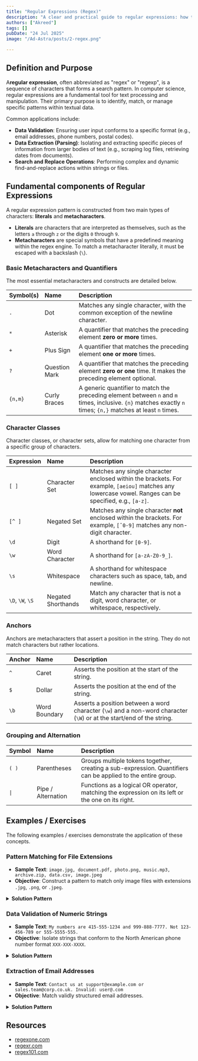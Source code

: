 ```yaml
---
title: "Regular Expressions (Regex)"
description: "A clear and practical guide to regular expressions: how they work and how to apply them to real-world text processing tasks."
authors: ["Akreed"]
tags: []
pubDate: "24 Jul 2025"
image: "/Ad-Astra/posts/2-regex.png"

---
```


## Definition and Purpose

A**regular expression**, often abbreviated as "regex" or "regexp", is a sequence of characters that forms a search pattern. In computer science, regular expressions are a fundamental tool for text processing and manipulation. Their primary purpose is to identify, match, or manage specific patterns within textual data.

Common applications include:

* **Data Validation**: Ensuring user input conforms to a specific format (e.g., email addresses, phone numbers, postal codes).
* **Data Extraction (Parsing)**: Isolating and extracting specific pieces of information from larger bodies of text (e.g., scraping log files, retrieving dates from documents).
* **Search and Replace Operations**: Performing complex and dynamic find-and-replace actions within strings or files.

## Fundamental components of Regular Expressions

A regular expression pattern is constructed from two main types of characters: **literals** and **metacharacters**.

* **Literals** are characters that are interpreted as themselves, such as the letters `a` through `z` or the digits `0` through `9`.
* **Metacharacters** are special symbols that have a predefined meaning within the regex engine. To match a metacharacter literally, it must be escaped with a backslash (`\`).

### Basic Metacharacters and Quantifiers

The most essential metacharacters and constructs are detailed below.

| Symbol(s) | Name | Description |
| :--- | :--- | :--- |
| `.` | Dot | Matches any single character, with the common exception of the newline character. |
| `*` | Asterisk | A quantifier that matches the preceding element **zero or more** times. |
| `+` | Plus Sign | A quantifier that matches the preceding element **one or more** times. |
| `?` | Question Mark | A quantifier that matches the preceding element **zero or one** time. It makes the preceding element optional. |
| `{n,m}` | Curly Braces | A generic quantifier to match the preceding element between `n` and `m` times, inclusive. `{n}` matches exactly `n` times; `{n,}` matches at least `n` times. |

### Character Classes

Character classes, or character sets, allow for matching one character from a specific group of characters.

| Expression | Name | Description |
| :--- | :--- | :--- |
| `[ ]` | Character Set | Matches any single character enclosed within the brackets. For example, `[aeiou]` matches any lowercase vowel. Ranges can be specified, e.g., `[a-z]`. |
| `[^ ]` | Negated Set | Matches any single character **not** enclosed within the brackets. For example, `[ˆ0-9]` matches any non-digit character. |
| `\d` | Digit | A shorthand for `[0-9]`. |
| `\w` | Word Character | A shorthand for `[a-zA-Z0-9_]`. |
| `\s` | Whitespace | A shorthand for whitespace characters such as space, tab, and newline. |
| `\D`, `\W`, `\S`| Negated Shorthands | Match any character that is not a digit, word character, or whitespace, respectively. |

### Anchors

Anchors are metacharacters that assert a position in the string. They do not match characters but rather locations.

| Anchor | Name | Description |
| :--- | :--- | :--- |
| `^` | Caret | Asserts the position at the start of the string. |
| `$` | Dollar | Asserts the position at the end of the string. |
| `\b` | Word Boundary | Asserts a position between a word character (`\w`) and a non-word character (`\W`) or at the start/end of the string. |

### Grouping and Alternation

| Symbol | Name | Description |
| :--- | :--- | :--- |
| `( )` | Parentheses | Groups multiple tokens together, creating a sub-expression. Quantifiers can be applied to the entire group. |
| `\|` | Pipe / Alternation | Functions as a logical OR operator, matching the expression on its left or the one on its right. |

## Examples / Exercises

The following examples / exercises demonstrate the application of these concepts.

### Pattern Matching for File Extensions

* **Sample Text**: `image.jpg, document.pdf, photo.png, music.mp3, archive.zip, data.csv, image.jpeg`
* **Objective**: Construct a pattern to match only image files with extensions `.jpg`, `.png`, or `.jpeg`.

<details>
    <summary>
        <b>Solution Pattern</b>
    </summary>

* `\w+\.(jpg|png|jpeg)`
* **Analysis**:
    * `\w+`: Matches the filename, which consists of one or more word characters.
    * `\.`: Matches the literal dot character that separates the filename from the extension.
    * `(jpg|png|jpeg)`: This is a capturing group that uses alternation (`|`) to match one of the specified extensions.
</details>

### Data Validation of Numeric Strings

* **Sample Text**: `My numbers are 415-555-1234 and 999-888-7777. Not 123-456-789 or 555-5555-555.`
* **Objective**: Isolate strings that conform to the North American phone number format `XXX-XXX-XXXX`.

<details>
    <summary>
        <b>Solution Pattern</b>
    </summary>

* `\b\d{3}-\d{3}-\d{4}\b`
* **Analysis**:
    * `\b`: A word boundary to ensure the pattern does not match as part of a larger number sequence.
    * `\d{3}`: A quantifier specifying exactly three digit characters.
    * `-`: Matches the literal hyphen separator.
    * `\d{4}`: A quantifier specifying exactly four digit characters.
</details>

### Extraction of Email Addresses

* **Sample Text**: `Contact us at support@example.com or sales.team@corp.co.uk. Invalid: user@.com`
* **Objective**: Match validly structured email addresses.

<details>
    <summary>
        <b>Solution Pattern</b>
    </summary>

* `[\w.-]+@[\w.-]+\.\w{2,}`
* **Analysis**:
    * `[\w.-]+`: A character set matching the local-part of the email address. It permits one or more word characters, dots, or hyphens.
    * `@`: Matches the literal "@" symbol.
    * `[\w.-]+`: Matches the domain name.
    * `\.`: Matches the literal dot preceding the top-level domain.
    * `\w{2,}`: Matches the top-level domain, requiring at least two word characters (e.g., `com`, `net`, `uk`).
</details>

## Resources

* [regexone.com](https://regexone.com)
* [regexr.com](https://regexr.com/)
* [regex101.com](https://regex101.com/)